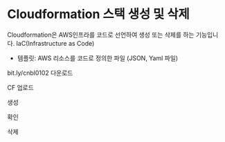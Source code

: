 # Cloudformation 스택 생성 및 삭제

Cloudformation은 AWS인프라를 코드로 선언하여 생성 또는 삭제를 하는 기능입니다. 
IaC(Infrastructure as Code)
- 템플릿: AWS 리소스를 코드로 정의한 파일 (JSON, Yaml 파일)

bit.ly/cnbl0102 다운로드

CF 업로드

생성

확인

삭제